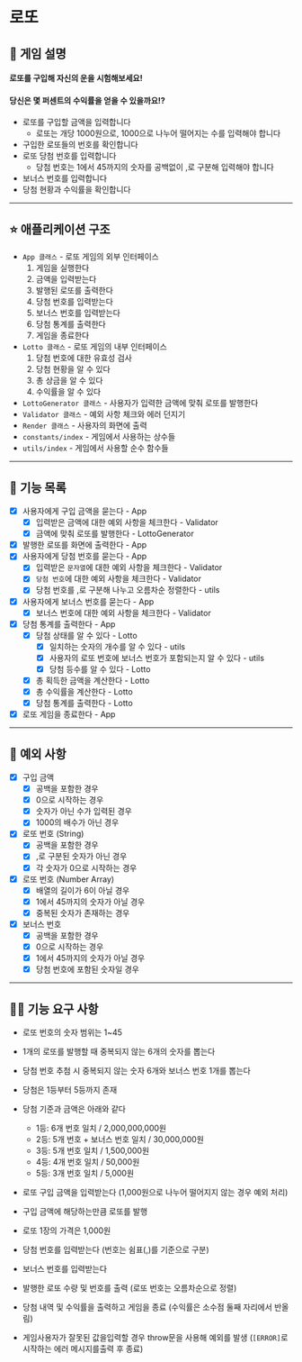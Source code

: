 # 로또

## 🎲 게임 설명

#### 로또를 구입해 자신의 운을 시험해보세요!

#### 당신은 몇 퍼센트의 수익률을 얻을 수 있을까요!?

- 로또를 구입할 금액을 입력합니다
  - 로또는 개당 1000원으로, 1000으로 나누어 떨어지는 수를 입력해야 합니다
- 구입한 로또들의 번호를 확인합니다
- 로또 당첨 번호를 입력합니다
  - 당첨 번호는 1에서 45까지의 숫자를 공백없이 ,로 구분해 입력해야 합니다
- 보너스 번호를 입력합니다
- 당첨 현황과 수익률을 확인합니다

---

## ⭐️ 애플리케이션 구조

- `App 클래스` - 로또 게임의 외부 인터페이스
  1. 게임을 실행한다
  2. 금액을 입력받는다
  3. 발행된 로또를 출력한다
  4. 당첨 번호를 입력받는다
  5. 보너스 번호를 입력받는다
  6. 당첨 통계를 출력한다
  7. 게임을 종료한다
- `Lotto 클래스` - 로또 게임의 내부 인터페이스
  1. 당첨 번호에 대한 유효성 검사
  2. 당첨 현황을 알 수 있다
  3. 총 상금을 알 수 있다
  4. 수익률을 알 수 있다
- `LottoGenerator 클래스` - 사용자가 입력한 금액에 맞춰 로또를 발행한다
- `Validator 클래스` - 예외 사항 체크와 에러 던지기
- `Render 클래스` - 사용자의 화면에 출력
- `constants/index` - 게임에서 사용하는 상수들
- `utils/index` - 게임에서 사용할 순수 함수들

---

## 📝 기능 목록

- [x] 사용자에게 구입 금액을 묻는다 - App
  - [x] 입력받은 금액에 대한 예외 사항을 체크한다 - Validator
  - [x] 금액에 맞춰 로또를 발행한다 - LottoGenerator
- [x] 발행한 로또를 화면에 출력한다 - App
- [x] 사용자에게 당첨 번호를 묻는다 - App
  - [x] 입력받은 `문자열`에 대한 예외 사항을 체크한다 - Validator
  - [x] `당첨 번호`에 대한 예외 사항을 체크한다 - Validator
  - [x] 당첨 번호를 ,로 구분해 나누고 오름차순 정렬한다 - utils
- [x] 사용자에게 보너스 번호를 묻는다 - App
  - [x] 보너스 번호에 대한 예외 사항을 체크한다 - Validator
- [x] 당첨 통계를 출력한다 - App
  - [x] 당첨 상태를 알 수 있다 - Lotto
    - [x] 일치하는 숫자의 개수를 알 수 있다 - utils
    - [x] 사용자의 로또 번호에 보너스 번호가 포함되는지 알 수 있다 - utils
    - [x] 당첨 등수를 알 수 있다 - Lotto
  - [x] 총 획득한 금액을 계산한다 - Lotto
  - [x] 총 수익률을 계산한다 - Lotto
  - [x] 당첨 통계를 출력한다 - Lotto
- [x] 로또 게임을 종료한다 - App

---

## 🚫 예외 사항

- [x] 구입 금액
  - [x] 공백을 포함한 경우
  - [x] 0으로 시작하는 경우
  - [x] 숫자가 아닌 수가 입력된 경우
  - [x] 1000의 배수가 아닌 경우
- [x] 로또 번호 (String)
  - [x] 공백을 포함한 경우
  - [x] ,로 구분된 숫자가 아닌 경우
  - [x] 각 숫자가 0으로 시작하는 경우
- [x] 로또 번호 (Number Array)
  - [x] 배열의 길이가 6이 아닐 경우
  - [x] 1에서 45까지의 숫자가 아닐 경우
  - [x] 중복된 숫자가 존재하는 경우
- [x] 보너스 번호
  - [x] 공백을 포함한 경우
  - [x] 0으로 시작하는 경우
  - [x] 1에서 45까지의 숫자가 아닐 경우
  - [x] 당첨 번호에 포함된 숫자일 경우

---

## 👌🏻 기능 요구 사항

- 로또 번호의 숫자 범위는 1~45
- 1개의 로또를 발행할 때 중복되지 않는 6개의 숫자를 뽑는다
- 당첨 번호 추첨 시 중복되지 않는 숫자 6개와 보너스 번호 1개를 뽑는다
- 당첨은 1등부터 5등까지 존재
- 당첨 기준과 금액은 아래와 같다

  - 1등: 6개 번호 일치 / 2,000,000,000원
  - 2등: 5개 번호 + 보너스 번호 일치 / 30,000,000원
  - 3등: 5개 번호 일치 / 1,500,000원
  - 4등: 4개 번호 일치 / 50,000원
  - 5등: 3개 번호 일치 / 5,000원

- 로또 구입 금액을 입력받는다 (1,000원으로 나누어 떨어지지 않는 경우 예외 처리)
- 구입 금액에 해당하는만큼 로또를 발행
- 로또 1장의 가격은 1,000원
- 당첨 번호를 입력받는다 (번호는 쉼표(,)를 기준으로 구분)
- 보너스 번호를 입력받는다
- 발행한 로또 수량 및 번호를 출력 (로또 번호는 오름차순으로 정렬)
- 당첨 내역 및 수익률을 출력하고 게임을 종료 (수익률은 소수점 둘째 자리에서 반올
  림)
- 게임사용자가 잘못된 값을입력할 경우 throw문을 사용해 예외를 발생 (`[ERROR]`로
  시작하는 에러 메시지를출력 후 종료)
